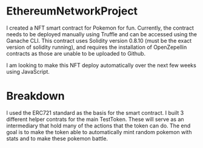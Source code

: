 # EthereumNetworkProject
I created a NFT smart contract for Pokemon for fun. Currently, the contract needs to be deployed manually using Truffle and can be accessed using the Ganache CLI. This contract uses Solidity version 0.8.10 (must be the exact version of solidity running), and requires the installation of OpenZepellin contracts as those are unable to be uploaded to Github.

I am looking to make this NFT deploy automatically over the next few weeks using JavaScript.

# Breakdown
I used the ERC721 standard as the basis for the smart contract. I built 3 different helper contrats for the main TestToken. These will serve as an intermediary that hold many of the actions that the token can do. The end goal is to make the token able to automatically mint random pokemon with stats and to make these pokemon battle.
